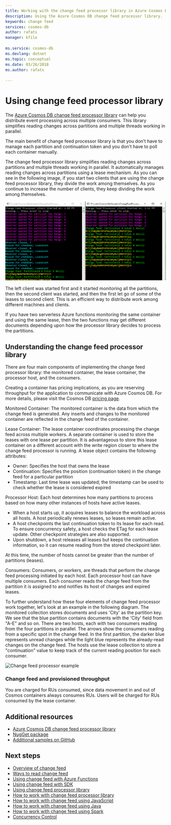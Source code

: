 ```yaml
---
title: Working with the change feed processor library in Azure Cosmos DB | Microsoft Docs
description: Using the Azure Cosmos DB change feed processor library. 
keywords: change feed
services: cosmos-db
author: rafats
manager: kfile

ms.service: cosmos-db
ms.devlang: dotnet
ms.topic: conceptual
ms.date: 03/26/2018
ms.author: rafats

---
```

# Using change feed processor library

The [Azure Cosmos DB change feed processor library](sql-api-sdk-dotnet-changefeed.md) can help you distribute event processing across multiple consumers. This library simplifies reading changes across partitions and multiple threads working in parallel.

The main benefit of change feed processor library is that you don’t have to manage each partition and continuation token and you don’t have to poll each container manually.

The change feed processor library simplifies reading changes across partitions and multiple threads working in parallel. It automatically manages reading changes across partitions using a lease mechanism. As you can see in the following image, if you start two clients that are using the change feed processor library, they divide the work among themselves. As you continue to increase the number of clients, they keep dividing the work among themselves.

![Using Azure Cosmos DB change feed processor library](./media/change-feed/change-feed-output.png)

The left client was started first and it started monitoring all the partitions, then the second client was started, and then the first let go of some of the leases to second client. This is an efficient way to distribute work among different machines and clients.

If you have two serverless Azure functions monitoring the same container and using the same lease, then the two functions may get different documents depending upon how the processor library decides to process the partitions.

## Understanding the change feed processor library

There are four main components of implementing the change feed processor library: the monitored container, the lease container, the processor host, and the consumers.

Creating a container has pricing implications, as you are reserving throughput for the application to communicate with Azure Cosmos DB. For more details, please visit the Cosmos DB [pricing page](https://azure.microsoft.com/pricing/details/cosmos-db/).

Monitored Container: The monitored container is the data from which the change feed is generated. Any inserts and changes to the monitored container are reflected in the change feed of the container.

Lease Container: The lease container coordinates processing the change feed across multiple workers. A separate container is used to store the leases with one lease per partition. It is advantageous to store this lease container on a different account with the write region closer to where the change feed processor is running. A lease object contains the following attributes:

* Owner: Specifies the host that owns the lease
* Continuation: Specifies the position (continuation token) in the change feed for a particular partition
* Timestamp: Last time lease was updated; the timestamp can be used to check whether the lease is considered expired

Processor Host: Each host determines how many partitions to process based on how many other instances of hosts have active leases.

* When a host starts up, it acquires leases to balance the workload across all hosts. A host periodically renews leases, so leases remain active.
* A host checkpoints the last continuation token to its lease for each read. To ensure concurrency safety, a host checks the ETag for each lease update. Other checkpoint strategies are also supported.
* Upon shutdown, a host releases all leases but keeps the continuation information, so it can resume reading from the stored checkpoint later.

At this time, the number of hosts cannot be greater than the number of partitions (leases).

Consumers: Consumers, or workers, are threads that perform the change feed processing initiated by each host. Each processor host can have multiple consumers. Each consumer reads the change feed from the partition it is assigned to and notifies its host of changes and expired leases.

To further understand how these four elements of change feed processor work together, let's look at an example in the following diagram. The monitored collection stores documents and uses 'City' as the partition key. We see that the blue partition contains documents with the 'City' field from "A-E" and so on. There are two hosts, each with two consumers reading from the four partitions in parallel. The arrows show the consumers reading from a specific spot in the change feed. In the first partition, the darker blue represents unread changes while the light blue represents the already-read changes on the change feed. The hosts use the lease collection to store a "continuation" value to keep track of the current reading position for each consumer.

![Change feed processor example](./media/change-feed/change-feed-processor.png)

### Change feed and provisioned throughput

You are charged for RUs consumed, since data movement in and out of Cosmos containers always consumes RUs. Users will be charged for RUs consumed by the lease container.

## Additional resources

* [Azure Cosmos DB change feed processor library](sql-api-sdk-dotnet-changefeed)
* [NugGet package](https://www.nuget.org/packages/Microsoft.Azure.DocumentDB.ChangeFeedProcessor/)
* [Additional samples on GitHub](https://github.com/Azure/azure-documentdb-dotnet/tree/master/samples/ChangeFeedProcessor)

## Next steps

* [Overview of change feed](change-feed.md)
* [Ways to read change feed](change-feed-reading.md)
* [Using change feed with Azure Functions](TBD)
* [Using change feed with SDK](TBD)
* [Using change feed processor library](change-feed-processor.md)
* [How to work with change feed processor library](TBD)
* [How to work with change feed using JavaScript](TBD)
* [How to work with change feed using Java](TBD)
* [How to work with change feed using Spark](TBD)
* [Concurrency Control](TBD)